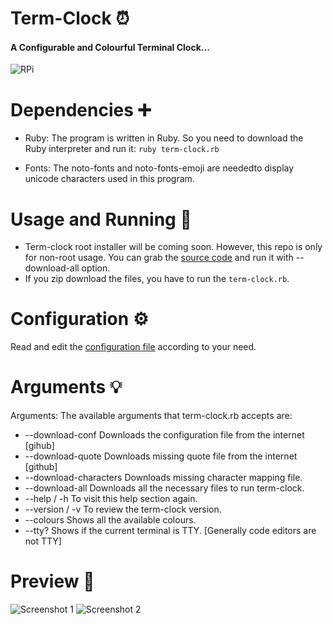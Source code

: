 # Term-Clock ⏰
#### A Configurable and Colourful Terminal Clock...
![RPi](https://github.com/Souravgoswami/term-clock/blob/master/Screenshots/Raspberry%20Pi.jpg)

# Dependencies ➕
  + Ruby: The program is written in Ruby. So you need to download the Ruby interpreter and run it:
      `ruby term-clock.rb`

  + Fonts: The noto-fonts and noto-fonts-emoji are neededto display unicode characters used in this program.
  
# Usage and Running 🔄
  + Term-clock root installer will be coming soon. However, this repo is only for non-root usage. You can grab the [source code](https://github.com/Souravgoswami/term-clock/blob/master/term-clock.rb) and run it with --download-all option.
  + If you zip download the files, you have to run the `term-clock.rb`.

# Configuration ⚙️
   Read and edit the [configuration file](https://github.com/Souravgoswami/term-clock/blob/master/term-clock/clock.conf)
   according to your need.

# Arguments 💡
Arguments: The available arguments that term-clock.rb accepts are:

+ --download-conf         Downloads the configuration file from the internet [gihub]
+ --download-quote        Downloads missing quote file from the internet [github]
+ --download-characters   Downloads missing character mapping file.
+ --download-all          Downloads all the necessary files to run term-clock.
+ --help / -h             To visit this help section again.
+ --version / -v          To review the term-clock version.
+ --colours                Shows all the available colours.
+ --tty?                  Shows if the current terminal is TTY.
		                           [Generally code editors are not TTY]
# Preview 📸
![Screenshot 1](https://github.com/Souravgoswami/term-clock/blob/master/Screenshots/1.png)
![Screenshot 2](https://github.com/Souravgoswami/term-clock/blob/master/Screenshots/1.png)
